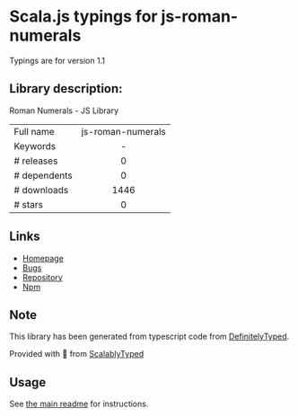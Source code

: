 
# Scala.js typings for js-roman-numerals

Typings are for version 1.1

## Library description:
Roman Numerals - JS Library

|                    |                 |
| ------------------ | :-------------: |
| Full name          | js-roman-numerals |
| Keywords           | - |
| # releases         | 0 |
| # dependents       | 0 |
| # downloads        | 1446 |
| # stars            | 0 |

## Links
- [Homepage](https://github.com/bcotrim/roman-numerals#readme)
- [Bugs](https://github.com/bcotrim/roman-numerals/issues)
- [Repository](https://github.com/bcotrim/roman-numerals)
- [Npm](https://www.npmjs.com/package/js-roman-numerals)
    


## Note
This library has been generated from typescript code from [DefinitelyTyped](https://definitelytyped.org).

Provided with :purple_heart: from [ScalablyTyped](https://github.com/oyvindberg/ScalablyTyped)

## Usage
See [the main readme](../../readme.md) for instructions.


